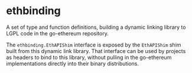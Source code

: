 # ethbinding

A set of type and function definitions, building a dynamic linking library to LGPL code in the go-ethereum repository.

The `ethbinding.EthAPIShim` interface is exposed by the `EthAPIShim` shim built from this dynamic link library.
That interface can be used by projects as headers to bind to this library, without pulling in the go-ethereum implementations directly into their binary distributions.


